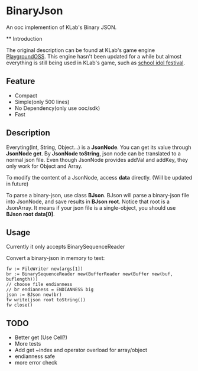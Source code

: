 BinaryJson
==============

An ooc implemention of KLab's Binary JSON.

** Introduction

The original description can be found at KLab's game engine [PlaygroundOSS](https://github.com/KLab/PlaygroundOSS). This engine hasn't been updated for a while but almost everything is still being used in KLab's game, such as [school idol festival](https://play.google.com/store/apps/details?id=klb.android.lovelive).

## Feature

* Compact
* Simple(only 500 lines)
* No Dependency(only use ooc/sdk)
* Fast

## Description

Everyting(Int, String, Object...) is a **JsonNode**. You can get its value through **JsonNode get**.
By **JsonNode toString**, json node can be translated to a normal json file.
Even though JsonNode provides addVal and addKey, they only work for Object and Array.

To modify the content of a JsonNode, access **data** directly. (Will be updated in future)

To parse a binary-json, use class **BJson**. BJson will parse a binary-json file into JsonNode, and
save results in **BJson root**. Notice that root is a JsonArray. It means if your json file is a single-object,
you should use **BJson root data[0]**.

## Usage
Currently it only accepts BinarySequenceReader

Convert a binary-json in memory to text: 

    fw := FileWriter new(args[1])
	br := BinarySequenceReader new(BufferReader new(Buffer new(buf, buflength)))
	// choose file endianness
	// br endianness = ENDIANNESS big 
	json := BJson new(br)
	fw write(json root toString())
	fw close()


## TODO

* Better get (Use Cell<T>?)
* More tests
* Add get ~index and operator overload for array/object
* endianness safe
* more error check
